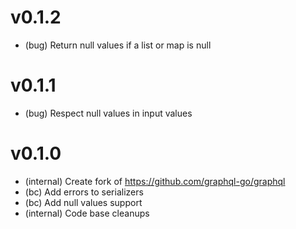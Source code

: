 # v0.1.2

- (bug) Return null values if a list or map is null

# v0.1.1

- (bug) Respect null values in input values

# v0.1.0

- (internal) Create fork of https://github.com/graphql-go/graphql
- (bc) Add errors to serializers
- (bc) Add null values support
- (internal) Code base cleanups
